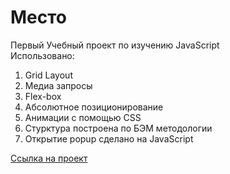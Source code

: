 # Место
Первый Учебный проект по изучению JavaScript  
Использовано:

1. Grid Layout
2. Медиа запросы
3. Flex-box
4. Абсолютное позиционирование
5. Анимации с помощью CSS
6. Стурктура построена по БЭМ методологии
7. Открытие popup сделано на JavaScript

[Ссылка на проект](https://nikita-trofimov.github.io/mesto/)
